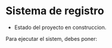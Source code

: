 <h1> Sistema de registro </h1>

- Estado del proyecto en construccion.

Para ejecutar el sistem, debes poner:


